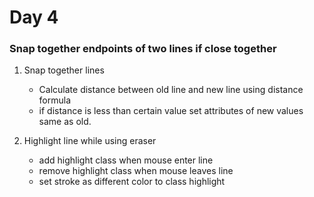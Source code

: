 # Day 4

### Snap together endpoints of two lines if close together 

1) Snap together lines
    - Calculate distance between old line and new line using distance formula
    - if distance is less than certain value set attributes of new values same as old.

2) Highlight line while using eraser
    - add highlight class when mouse enter line
    - remove highlight class when mouse leaves line
    - set stroke as different color to class highlight
